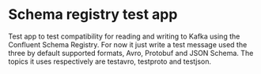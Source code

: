 # Schema registry test app

Test app to test compatibility for reading and writing to Kafka using the Confluent Schema Registry.
For now it just write a test message used the three by default supported formats, Avro, Protobuf and JSON Schema.
The topics it uses respectively are testavro, testproto and testjson.